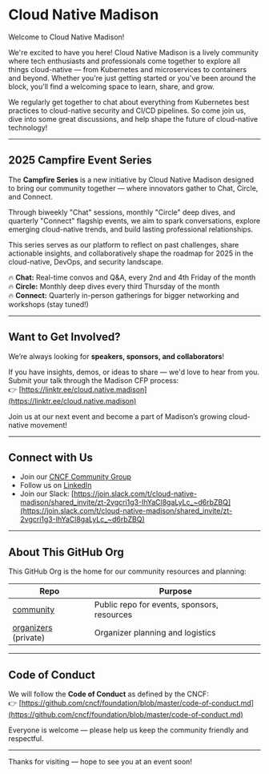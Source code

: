 # Cloud Native Madison

Welcome to Cloud Native Madison!

We're excited to have you here! Cloud Native Madison is a lively community where tech enthusiasts and professionals come together to explore all things cloud-native — from Kubernetes and microservices to containers and beyond. Whether you're just getting started or you've been around the block, you'll find a welcoming space to learn, share, and grow.

We regularly get together to chat about everything from Kubernetes best practices to cloud-native security and CI/CD pipelines. So come join us, dive into some great discussions, and help shape the future of cloud-native technology!

---

## 2025 Campfire Event Series

The **Campfire Series** is a new initiative by Cloud Native Madison designed to bring our community together — where innovators gather to Chat, Circle, and Connect.

Through biweekly "Chat" sessions, monthly "Circle" deep dives, and quarterly "Connect" flagship events, we aim to spark conversations, explore emerging cloud-native trends, and build lasting professional relationships.

This series serves as our platform to reflect on past challenges, share actionable insights, and collaboratively shape the roadmap for 2025 in the cloud-native, DevOps, and security landscape.

🔥 **Chat:** Real-time convos and Q&A, every 2nd and 4th Friday of the month  
🔥 **Circle:** Monthly deep dives every third Thursday of the month  
🔥 **Connect:** Quarterly in-person gatherings for bigger networking and workshops (stay tuned!)  

---

## Want to Get Involved?

We’re always looking for **speakers, sponsors, and collaborators**!

If you have insights, demos, or ideas to share — we'd love to hear from you.  
Submit your talk through the Madison CFP process:  
👉 [https://linktr.ee/cloud.native.madison](https://linktr.ee/cloud.native.madison)

Join us at our next event and become a part of Madison’s growing cloud-native movement!

---

## Connect with Us

- Join our [CNCF Community Group](https://community.cncf.io/cloud-native-madison/)
- Follow us on [LinkedIn](https://www.linkedin.com/company/cloud-native-madison/)
- Join our Slack: [https://join.slack.com/t/cloud-native-madison/shared_invite/zt-2vgcri1g3-IhYaCl8gaLyLc_~d6rbZBQ](https://join.slack.com/t/cloud-native-madison/shared_invite/zt-2vgcri1g3-IhYaCl8gaLyLc_~d6rbZBQ)

---

## About This GitHub Org

This GitHub Org is the home for our community resources and planning:

| Repo | Purpose |
| ---- | ------- |
| [community](https://github.com/cloud-native-madison/community) | Public repo for events, sponsors, resources |
| [organizers](https://github.com/cloud-native-madison/organizers) (private) | Organizer planning and logistics |

---

## Code of Conduct

We will follow the **Code of Conduct** as defined by the CNCF:  
👉 [https://github.com/cncf/foundation/blob/master/code-of-conduct.md](https://github.com/cncf/foundation/blob/master/code-of-conduct.md)

Everyone is welcome — please help us keep the community friendly and respectful.

---

Thanks for visiting — hope to see you at an event soon!
